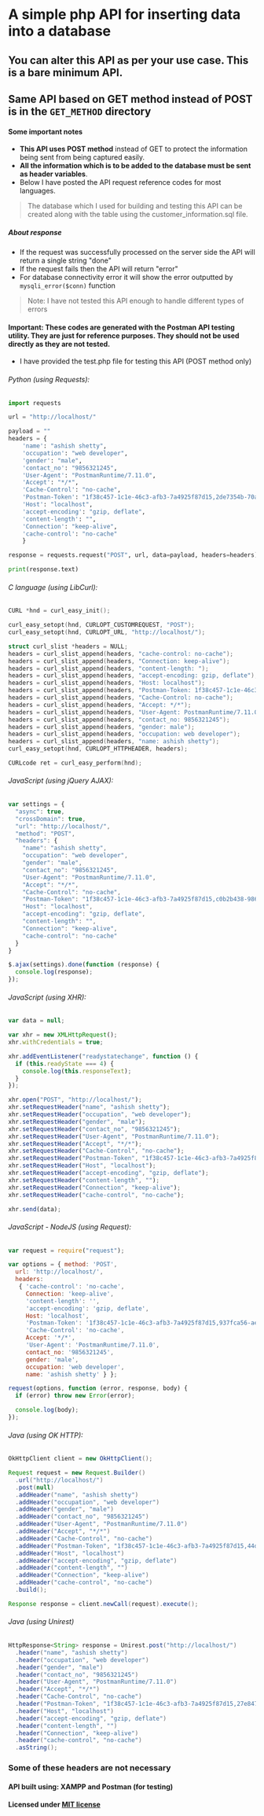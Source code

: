 # A simple php API for inserting data into a database

## You can alter this API as per your use case. This is a bare minimum API.

## Same API based on GET method instead of POST is in the `GET_METHOD` directory

#### Some important notes
* __This API uses POST method__ instead of GET to protect the information being sent from being captured easily.
* __All the information which is to be added to the database must be sent as header variables__.
* Below I have posted the API request reference codes for most languages.
> The database which I used for building and testing this API can be created along with the table using the customer_information.sql file.
##### About response
* If the request was successfully processed on the server side the API will return a single string "done"
* If the request fails then the API will return "error"
* For database connectivity error it will show the error outputted by `mysqli_error($conn)` function
> Note: I have not tested this API enough to handle different types of errors

#### Important: These codes are generated with the Postman API testing utility. They are just for reference purposes. They should not be used directly as they are not tested.
* I have provided the test.php file for testing this API (POST method only)

###### Python (using Requests):
```python
import requests

url = "http://localhost/"

payload = ""
headers = {
    'name': "ashish shetty",
    'occupation': "web developer",
    'gender': "male",
    'contact_no': "9856321245",
    'User-Agent': "PostmanRuntime/7.11.0",
    'Accept': "*/*",
    'Cache-Control': "no-cache",
    'Postman-Token': "1f38c457-1c1e-46c3-afb3-7a4925f87d15,2de7354b-70ab-447c-a548-e0530d25fdf5",
    'Host': "localhost",
    'accept-encoding': "gzip, deflate",
    'content-length': "",
    'Connection': "keep-alive",
    'cache-control': "no-cache"
    }

response = requests.request("POST", url, data=payload, headers=headers)

print(response.text)
```

###### C language (using LibCurl):
```c
CURL *hnd = curl_easy_init();

curl_easy_setopt(hnd, CURLOPT_CUSTOMREQUEST, "POST");
curl_easy_setopt(hnd, CURLOPT_URL, "http://localhost/");

struct curl_slist *headers = NULL;
headers = curl_slist_append(headers, "cache-control: no-cache");
headers = curl_slist_append(headers, "Connection: keep-alive");
headers = curl_slist_append(headers, "content-length: ");
headers = curl_slist_append(headers, "accept-encoding: gzip, deflate");
headers = curl_slist_append(headers, "Host: localhost");
headers = curl_slist_append(headers, "Postman-Token: 1f38c457-1c1e-46c3-afb3-7a4925f87d15,373d9e6b-cc75-45a5-b57e-39b2a80ff3c8");
headers = curl_slist_append(headers, "Cache-Control: no-cache");
headers = curl_slist_append(headers, "Accept: */*");
headers = curl_slist_append(headers, "User-Agent: PostmanRuntime/7.11.0");
headers = curl_slist_append(headers, "contact_no: 9856321245");
headers = curl_slist_append(headers, "gender: male");
headers = curl_slist_append(headers, "occupation: web developer");
headers = curl_slist_append(headers, "name: ashish shetty");
curl_easy_setopt(hnd, CURLOPT_HTTPHEADER, headers);

CURLcode ret = curl_easy_perform(hnd);
```

###### JavaScript (using jQuery AJAX):
```javascript
var settings = {
  "async": true,
  "crossDomain": true,
  "url": "http://localhost/",
  "method": "POST",
  "headers": {
    "name": "ashish shetty",
    "occupation": "web developer",
    "gender": "male",
    "contact_no": "9856321245",
    "User-Agent": "PostmanRuntime/7.11.0",
    "Accept": "*/*",
    "Cache-Control": "no-cache",
    "Postman-Token": "1f38c457-1c1e-46c3-afb3-7a4925f87d15,c0b2b438-986b-443e-b6f8-b0f035f6e327",
    "Host": "localhost",
    "accept-encoding": "gzip, deflate",
    "content-length": "",
    "Connection": "keep-alive",
    "cache-control": "no-cache"
  }
}

$.ajax(settings).done(function (response) {
  console.log(response);
});
```

###### JavaScript (using XHR):
```javascript
var data = null;

var xhr = new XMLHttpRequest();
xhr.withCredentials = true;

xhr.addEventListener("readystatechange", function () {
  if (this.readyState === 4) {
    console.log(this.responseText);
  }
});

xhr.open("POST", "http://localhost/");
xhr.setRequestHeader("name", "ashish shetty");
xhr.setRequestHeader("occupation", "web developer");
xhr.setRequestHeader("gender", "male");
xhr.setRequestHeader("contact_no", "9856321245");
xhr.setRequestHeader("User-Agent", "PostmanRuntime/7.11.0");
xhr.setRequestHeader("Accept", "*/*");
xhr.setRequestHeader("Cache-Control", "no-cache");
xhr.setRequestHeader("Postman-Token", "1f38c457-1c1e-46c3-afb3-7a4925f87d15,13d81548-447e-4af1-9797-45e48829f4f8");
xhr.setRequestHeader("Host", "localhost");
xhr.setRequestHeader("accept-encoding", "gzip, deflate");
xhr.setRequestHeader("content-length", "");
xhr.setRequestHeader("Connection", "keep-alive");
xhr.setRequestHeader("cache-control", "no-cache");

xhr.send(data);
```

###### JavaScript - NodeJS (using Request):
```javascript
var request = require("request");

var options = { method: 'POST',
  url: 'http://localhost/',
  headers: 
   { 'cache-control': 'no-cache',
     Connection: 'keep-alive',
     'content-length': '',
     'accept-encoding': 'gzip, deflate',
     Host: 'localhost',
     'Postman-Token': '1f38c457-1c1e-46c3-afb3-7a4925f87d15,937fca56-ae87-4ee8-a206-bddfeae1c862',
     'Cache-Control': 'no-cache',
     Accept: '*/*',
     'User-Agent': 'PostmanRuntime/7.11.0',
     contact_no: '9856321245',
     gender: 'male',
     occupation: 'web developer',
     name: 'ashish shetty' } };

request(options, function (error, response, body) {
  if (error) throw new Error(error);

  console.log(body);
});

```

###### Java (using OK HTTP):
```java
OkHttpClient client = new OkHttpClient();

Request request = new Request.Builder()
  .url("http://localhost/")
  .post(null)
  .addHeader("name", "ashish shetty")
  .addHeader("occupation", "web developer")
  .addHeader("gender", "male")
  .addHeader("contact_no", "9856321245")
  .addHeader("User-Agent", "PostmanRuntime/7.11.0")
  .addHeader("Accept", "*/*")
  .addHeader("Cache-Control", "no-cache")
  .addHeader("Postman-Token", "1f38c457-1c1e-46c3-afb3-7a4925f87d15,44d80a22-d4d4-4ff1-9630-7d0292cc0c8b")
  .addHeader("Host", "localhost")
  .addHeader("accept-encoding", "gzip, deflate")
  .addHeader("content-length", "")
  .addHeader("Connection", "keep-alive")
  .addHeader("cache-control", "no-cache")
  .build();

Response response = client.newCall(request).execute();
```

###### Java (using Unirest)
```java
HttpResponse<String> response = Unirest.post("http://localhost/")
  .header("name", "ashish shetty")
  .header("occupation", "web developer")
  .header("gender", "male")
  .header("contact_no", "9856321245")
  .header("User-Agent", "PostmanRuntime/7.11.0")
  .header("Accept", "*/*")
  .header("Cache-Control", "no-cache")
  .header("Postman-Token", "1f38c457-1c1e-46c3-afb3-7a4925f87d15,27e847d4-2de0-4d33-a067-ff43870d3450")
  .header("Host", "localhost")
  .header("accept-encoding", "gzip, deflate")
  .header("content-length", "")
  .header("Connection", "keep-alive")
  .header("cache-control", "no-cache")
  .asString();
```
### Some of these headers are not necessary

#### API built using: XAMPP and Postman (for testing)

#### Licensed under [MIT license](https://raw.githubusercontent.com/Shetty073/simple-php-insert-api/master/LICENSE)
